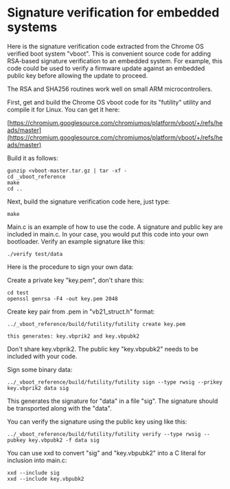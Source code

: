 # Signature verification for embedded systems

Here is the signature verification code extracted from the Chrome OS
verified boot system "vboot".  This is convenient source code for adding
RSA-based signature verification to an embedded system.  For example, this
code could be used to verify a firmware update against an embedded public
key before allowing the update to proceed.

The RSA and SHA256 routines work well on small ARM microcontrollers.

First, get and build the Chrome OS vboot code for its "futility" utility and
compile it for Linux.  You can get it here:

[https://chromium.googlesource.com/chromiumos/platform/vboot/+/refs/heads/master](https://chromium.googlesource.com/chromiumos/platform/vboot/+/refs/heads/master)

Build it as follows:

	gunzip <vboot-master.tar.gz | tar -xf -
	cd _vboot_reference
	make
	cd ..

Next, build the signature verification code here, just type:

	make

Main.c is an example of how to use the code.  A signature and public key
are included in main.c.  In your case, you would put this code into your own
bootloader.  Verify an example signature like this:

	./verify test/data

Here is the procedure to sign your own data:

Create a private key "key.pem", don't share this:

	cd test
	openssl genrsa -F4 -out key.pem 2048

Create key pair from .pem in "vb21_struct.h" format:

	../_vboot_reference/build/futility/futility create key.pem

	this generates: key.vbprik2 and key.vbpubk2

Don't share key.vbprik2.  The public key "key.vbpubk2" needs to be included
with your code.

Sign some binary data:

	../_vboot_reference/build/futility/futility sign --type rwsig --prikey key.vbprik2 data sig

This generates the signature for "data" in a file "sig".  The signature
should be transported along with the "data".

You can verify the signature using the public key using like this:

	../_vboot_reference/build/futility/futility verify --type rwsig --pubkey key.vbpubk2 -f data sig

You can use xxd to convert "sig" and "key.vbpubk2" into a C literal for
inclusion into main.c:

	xxd --include sig
	xxd --include key.vbpubk2
